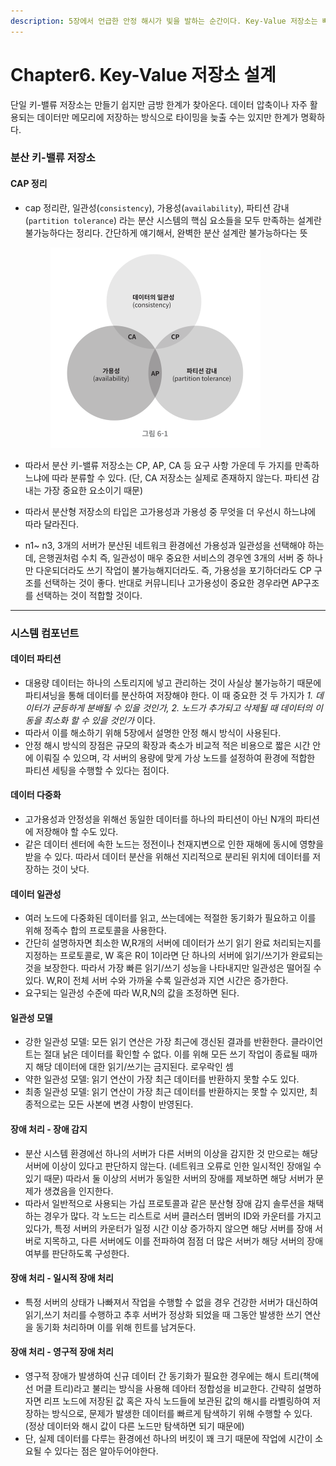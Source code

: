```yaml
---
description: 5장에서 언급한 안정 해시가 빛을 발하는 순간이다. Key-Value 저장소는 빠른 탐색과 RDBMS 부하 분산, 수평 확장에 용이하다.
---
```


# Chapter6. Key-Value 저장소 설계

단일 키-밸류 저장소는 만들기 쉽지만 금방 한계가 찾아온다. 데이터 압축이나 자주 활용되는 데이터만 메모리에 저장하는 방식으로 타이밍을 늦출 수는 있지만 한계가 명확하다.

### 분산 키-밸류 저장소

#### CAP 정리

*   cap 정리란, 일관성(`consistency`), 가용성(`availability`), 파티션 감내(`partition tolerance`) 라는 분산 시스템의 핵심 요소들을 모두 만족하는 설계란 불가능하다는 정리다. 간단하게 얘기해서, 완벽한 분산 설계란 불가능하다는 뜻

    <figure><img src="../.gitbook/assets/image.png" alt="" width="336"><figcaption></figcaption></figure>
* 따라서 분산 키-밸류 저장소는 CP, AP, CA 등 요구 사항 가운데 두 가지를 만족하느냐에 따라 분류할 수 있다. (단, CA 저장소는 실제로 존재하지 않는다. 파티션 감내는 가장 중요한 요소이기 때문)
* 따라서 분산형 저장소의 타입은 고가용성과 가용성 중 무엇을 더 우선시 하느냐에 따라 달라진다.
* n1\~ n3, 3개의 서버가 분산된 네트워크 환경에선 가용성과 일관성을 선택해야 하는데, 은행권처럼 수치 즉, 일관성이 매우 중요한 서비스의 경우엔 3개의 서버 중 하나만 다운되더라도 쓰기 작업이 불가능해지더라도. 즉, 가용성을 포기하더라도 CP 구조를 선택하는 것이 좋다. 반대로 커뮤니티나 고가용성이 중요한 경우라면 AP구조를 선택하는 것이 적합할 것이다.

***

### 시스템 컴포넌트

#### 데이터 파티션

* 대용량 데이터는 하나의 스토리지에 넣고 관리하는 것이 사실상 불가능하기 때문에 파티셔닝을 통해 데이터를 분산하여 저장해야 한다. 이 때 중요한 것 두 가지가 _1. 데이터가 균등하게 분배될 수 있을 것인가, 2. 노드가 추가되고 삭제될 때 데이터의 이동을 최소화 할 수 있을 것인가_ 이다.
* 따라서 이를 해소하기 위해 5장에서 설명한 안정 해시 방식이 사용된다.
* 안정 해시 방식의 장점은 규모의 확장과 축소가 비교적 적은 비용으로 짧은 시간 안에 이뤄질 수 있으며, 각 서버의 용량에 맞게 가상 노드를 설정하여 환경에 적합한 파티션 세팅을 수행할 수 있다는 점이다.

#### 데이터 다중화

* 고가용성과 안정성을 위해선 동일한 데이터를 하나의 파티션이 아닌 N개의 파티션에 저장해야 할 수도 있다.
* 같은 데이터 센터에 속한 노드는 정전이나 천재지변으로 인한 재해에 동시에 영향을 받을 수 있다. 따라서 데이터 분산을 위해선 지리적으로 분리된 위치에 데이터를 저장하는 것이 낫다.

#### 데이터 일관성

* 여러 노드에 다중화된 데이터를 읽고, 쓰는데에는 적절한 동기화가 필요하고 이를 위해 정족수 합의 프로토콜을 사용한다.
* 간단히 설명하자면 최소한 W,R개의 서버에 데이터가 쓰기 읽기 완료 처리되는지를 지정하는 프로토콜로, W 혹은 R이 1이라면 단 하나의 서버에 읽기/쓰기가 완료되는 것을 보장한다. 따라서 가장 빠른 읽기/쓰기 성능을 나타내지만 일관성은 떨어질 수 있다. W,R이 전체 서버 수와 가까울 수록 일관성과 지연 시간은 증가한다.
* 요구되는 일관성 수준에 따라 W,R,N의 값을 조정하면 된다.

#### 일관성 모델

* 강한 일관성 모델: 모든 읽기 연산은 가장 최근에 갱신된 결과를 반환한다. 클라이언트는 절대 낡은 데이터를 확인할 수 없다. 이를 위해 모든 쓰기 작업이 종료될 때까지 해당 데이터에 대한 읽기/쓰기는 금지된다. 로우락인 셈
* 약한 일관성 모델: 읽기 연산이 가장 최근 데이터를 반환하지 못할 수도 있다.
* 최종 일관성 모델: 읽기 연산이 가장 최근 데이터를 반환하지는 못할 수 있지만, 최종적으로는 모든 사본에 변경 사항이 반영된다.

#### 장애 처리 - 장애 감지

* 분산 시스템 환경에선 하나의 서버가 다른 서버의 이상을 감지한 것 만으로는 해당 서버에 이상이 있다고 판단하지 않는다. (네트워크 오류로 인한 일시적인 장애일 수 있기 때문) 따라서 둘 이상의 서버가 동일한 서버의 장애를 제보하면 해당 서버가 문제가 생겼음을 인지한다.
* 따라서 일반적으로 사용되는 가십 프로토콜과 같은 분산형 장애 감지 솔루션을 채택하는 경우가 많다. 각 노드는 리스트로 서버 클러스터 멤버의 ID와 카운터를 가지고 있다가, 특정 서버의 카운터가 일정 시간 이상 증가하지 않으면 해당 서버를 장애 서버로 지목하고, 다른 서버에도 이를 전파하여 점점 더 많은 서버가 해당 서버의 장애 여부를 판단하도록 구성한다.

#### 장애 처리 - 일시적 장애 처리

* 특정 서버의 상태가 나빠져서 작업을 수행할 수 없을 경우 건강한 서버가 대신하여 읽기,쓰기 처리를 수행하고 추후 서버가 정상화 되었을 때 그동안 발생한 쓰기 연산을 동기화 처리하며 이를 위해 힌트를 남겨둔다.

#### 장애 처리 - 영구적 장애 처리

* 영구적 장애가 발생하여 신규 데이터 간 동기화가 필요한 경우에는 해시 트리(책에선 머클 트리)라고 불리는 방식을 사용해 데아터 정합성을 비교한다. 간략히 설명하자면 리프 노드에 저장된 값 혹은 자식 노드들에 보관된 값의 해시를 라벨링하여 저장하는 방식으로, 문제가 발생한 데이터를 빠르게 탐색하기 위해 수행할 수 있다. (정상 데이터와 해시 값이 다른 노드만 탐색하면 되기 때문에)
* 단, 실제 데이터를 다루는 환경에선 하나의 버킷이 꽤 크기 때문에 작업에 시간이 소요될 수 있다는 점은 알아두어야한다.

